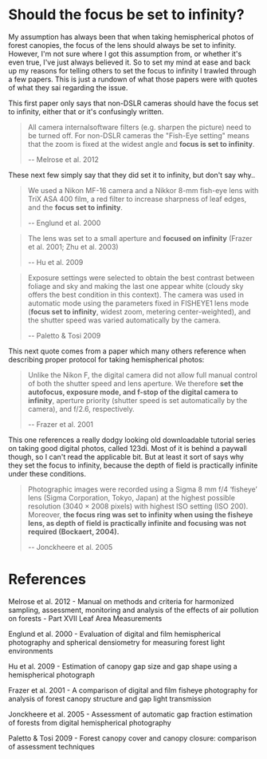# Should the focus be set to infinity?

My assumption has always been that when taking hemispherical photos of forest canopies, the focus of the lens should always be set to infinity. However, I'm not sure where I got this assumption from, or whether it's even true, I've just always believed it. So to set my mind at ease and back up my reasons for telling others to set the focus to infinity I trawled through a few papers. This is just a rundown of what those papers were with quotes of what they sai regarding the issue.

This first paper only says that non-DSLR cameras should have the focus set to infinity, either that or it's confusingly written.

> All camera internalsoftware filters (e.g. sharpen the picture) need to be turned off. For non-DSLR cameras the "Fish-Eye setting" means that the zoom is fixed at the widest angle and __focus is set to infinity__.
> 
> -- Melrose et al. 2012

These next few simply say that they did set it to infinity, but don't say why..

> We used a Nikon MF-16 camera and a Nikkor 8-mm fish-eye lens with TriX ASA 400 film, a red filter to increase sharpness of leaf edges, and the __focus set to infinity__.
>
> -- Englund et al. 2000

> The lens was set to a small aperture and __focused on infinity__ (Frazer et al. 2001; Zhu et al. 2003)
>
> -- Hu et al. 2009

> Exposure settings were selected to obtain the best contrast between foliage and sky and making the last one appear white (cloudy sky offers the best condition in this context). The camera was used in automatic mode using the parameters fixed in FISHEYE1 lens mode (__focus set to infinity__, widest zoom, metering center-weighted), and the shutter speed was varied automatically by the camera.
> 
> -- Paletto & Tosi 2009

This next quote comes from a paper which many others reference when describing proper protocol for taking hemispherical photos: 

> Unlike the Nikon F, the digital camera did not allow full manual control of both the shutter speed and lens aperture. We therefore __set the autofocus, exposure mode, and f-stop of the digital camera to infinity__, aperture priority (shutter speed is set automatically by the camera), and f/2.6, respectively. 
> 
> -- Frazer et al. 2001

This one references a really dodgy looking old downloadable tutorial series on taking good digital photos, called 123di. Most of it is behind a paywall though, so I can't read the applicable bit. But at least it sort of says why they set the focus to infinity, because the depth of field is practically infinite under these conditions.

> Photographic images were recorded using a Sigma 8 mm f/4 ‘fisheye’ lens (Sigma Corporation, Tokyo, Japan) at the highest possible resolution (3040 × 2008 pixels) with highest ISO setting (ISO 200). Moreover, __the focus ring was set to infinity when using the fisheye lens, as depth of field is practically infinite and focusing was not required (Bockaert, 2004).__
>
> -- Jonckheere et al. 2005


# References

Melrose et al. 2012 - Manual on methods and criteria for harmonized sampling, assessment, monitoring and analysis of the effects of air pollution on forests - Part XVII Leaf Area Measurements

Englund et al. 2000 - Evaluation of digital and film hemispherical photography and spherical densiometry for measuring forest light environments

Hu et al. 2009 - Estimation of canopy gap size and gap shape using a hemispherical photograph

Frazer et al. 2001 - A comparison of digital and film fisheye photography for analysis of forest canopy structure and gap light transmission

Jonckheere et al. 2005 - Assessment of automatic gap fraction estimation of forests from digital hemispherical photography 

Paletto & Tosi 2009 - Forest canopy cover and canopy closure: comparison of assessment techniques




